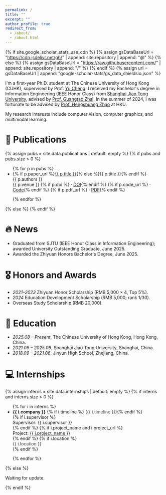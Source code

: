 ```yaml
---
permalink: /
title: ""
excerpt: ""
author_profile: true
redirect_from: 
  - /about/
  - /about.html
---
```


{% if site.google_scholar_stats_use_cdn %}
{% assign gsDataBaseUrl = "https://cdn.jsdelivr.net/gh/" | append: site.repository | append: "@" %}
{% else %}
{% assign gsDataBaseUrl = "https://raw.githubusercontent.com/" | append: site.repository | append: "/" %}
{% endif %}
{% assign url = gsDataBaseUrl | append: "google-scholar-stats/gs_data_shieldsio.json" %}

<span class='anchor' id='about-me'></span>

I'm a first-year Ph.D. student at The Chinese University of Hong Kong (CUHK), supervised by Prof. <a href="https://ych133.github.io/" target="_blank" rel="noopener">Yu Cheng</a>. I received my Bachelor's degree in Information Engineering (IEEE Honor Class) from <a href="https://www.sjtu.edu.cn/" target="_blank" rel="noopener">Shanghai Jiao Tong University</a>, advised by <a href="https://faculty.sjtu.edu.cn/zhaiguangtao/en/index.htm" target="_blank" rel="noopener">Prof. Guangtao Zhai</a>. In the summer of 2024, I was fortunate to be advised by <a href="https://hszhao.github.io/" target="_blank" rel="noopener">Prof. Hengshuang Zhao</a> at HKU.

My research interests include computer vision, computer graphics, and multimodal learning.

# 📝 Publications 
{% assign pubs = site.data.publications | default: empty %}
{% if pubs and pubs.size > 0 %}
<ul class="pubs-list">
  {% for p in pubs %}
  <li style="margin-bottom:0.8rem">
    <div class="pub-title">
      {% if p.paper_url %}<a href="{{ p.paper_url }}" target="_blank" rel="noopener">{{ p.title }}</a>{% else %}{{ p.title }}{% endif %}
    </div>
    <div class="pub-authors">{{ p.authors }}</div>
    <div class="pub-venue">
      {{ p.venue }}
      {% if p.doi %} · <a href="https://doi.org/{{ p.doi }}" target="_blank" rel="noopener">DOI</a>{% endif %}
      {% if p.code_url %} · <a href="{{ p.code_url }}" target="_blank" rel="noopener">Code</a>{% endif %}
      {% if p.pdf_url %} · <a href="{{ p.pdf_url }}" target="_blank" rel="noopener">PDF</a>{% endif %}
    </div>
  </li>
  {% endfor %}
</ul>
{% else %}
{% endif %}

# 🔥 News
- Graduated from SJTU (IEEE Honor Class in Information Engineering); awarded University Outstanding Graduate, June 2025.
- Awarded the Zhiyuan Honors Bachelor's Degree, June 2025.

# 🎖 Honors and Awards
- *2021–2023* Zhiyuan Honor Scholarship (RMB 5,000 × 4, Top 5%).
- *2024* Education Development Scholarship (RMB 5,000; rank 1/30).
- Overseas Study Scholarship (RMB 20,000).

# 📖 Education
- *2025.08 – Present*, The Chinese University of Hong Kong, Hong Kong, China.
- *2021.08 – 2025.06*, Shanghai Jiao Tong University, Shanghai, China.
- *2018.09 – 2021.06*, Jinyun High School, Zhejiang, China.

# 💻 Internships
{% assign interns = site.data.internships | default: empty %}
{% if interns and interns.size > 0 %}
<ul class="internships">
  {% for i in interns %}
  <li style="margin-bottom:0.8rem">
    <div class="intern-company">
      <strong>{{ i.company }}</strong>
      {% if i.timeline %}<span style="opacity:0.8"> ({{ i.timeline }})</span>{% endif %}
    </div>
    {% if i.supervisor %}<div class="intern-supervisor">Supervisor: {{ i.supervisor }}</div>{% endif %}
    {% if i.project_name and i.project_url %}
      <div class="intern-project">Project: <a href="{{ i.project_url }}" target="_blank" rel="noopener">{{ i.project_name }}</a></div>
    {% endif %}
    {% if i.location %}<div class="intern-location" style="opacity:0.85">{{ i.location }}</div>{% endif %}
  </li>
  {% endfor %}
</ul>
{% else %}
<p>Waiting for update.</p>
{% endif %}
